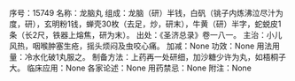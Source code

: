 序号：15749
名称：龙脑丸
组成：龙脑（研）半钱，白矾（铫子内炼沸泣尽汁为度，研），玄明粉1钱，蝉壳30枚（去足，炒，研末），牛黄（研）半字，蛇蜕皮1条（长2尺，铁器上熔焦，研为末）。
出处：《圣济总录》卷一八一。
主治：小儿风热，咽喉肿塞生疮，摇头烦闷及虫咬心痛。
加减：None
功效：None
用法用量：冷水化破1丸服之。
制备方法：上药再一处研细，加沙糖少许为丸，如梧桐子大。
临床应用：None
各家论述：None
用药禁忌：None
附注：None
